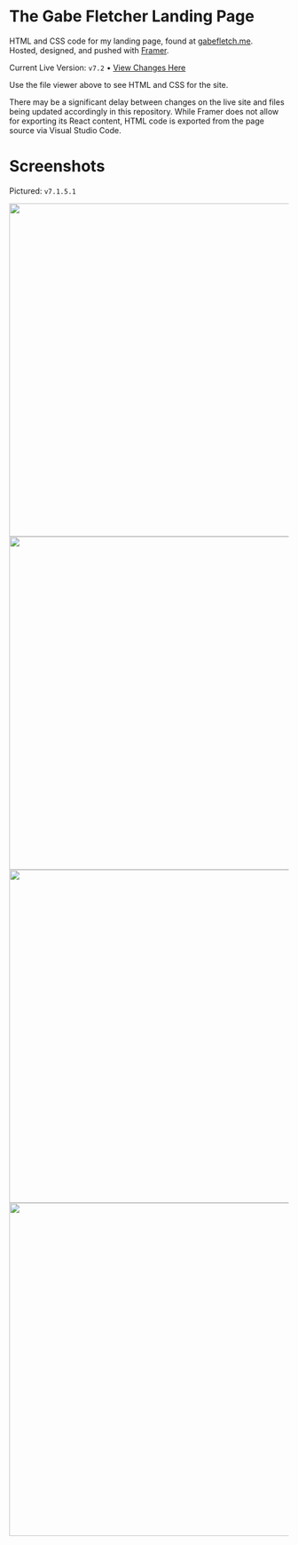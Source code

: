 # The Gabe Fletcher Landing Page
HTML and CSS code for my landing page, found at [gabefletch.me](https://gabefletch.me).<br>
Hosted, designed, and pushed with [Framer](https://framer.com).

Current Live Version: `v7.2` • [View Changes Here](https://github.com/gabefletch/site/blob/main/changes.md)<br>

Use the file viewer above to see HTML and CSS for the site.

There may be a significant delay between changes on the live site and files being updated accordingly in this repository.  While Framer does not allow for exporting its React content, HTML code is exported from the page source via Visual Studio Code.<br>
# Screenshots
Pictured: `v7.1.5.1`<br>

<img width="600" src="https://github.com/user-attachments/assets/91ad7b27-fc85-4431-9994-5c5378bcf9d2"><br>
<img width="600" src="https://github.com/user-attachments/assets/0cd243b0-3219-4902-a69d-2b58241e3972"><br>
<img width="600" src="https://github.com/user-attachments/assets/65d47e62-42fc-4bfd-80dd-bc517209db6b"><br>
<img width="600" src="https://github.com/user-attachments/assets/89548150-29ed-4b5e-b3f4-808e6c242f30"><br>  

